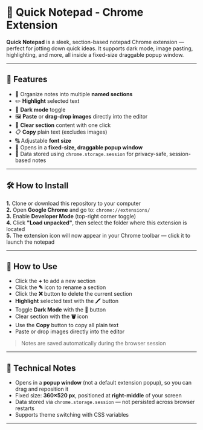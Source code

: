 # 📝 Quick Notepad - Chrome Extension

**Quick Notepad** is a sleek, section-based notepad Chrome extension — perfect for jotting down quick ideas. It supports dark mode, image pasting, highlighting, and more, all inside a fixed-size draggable popup window.

---

## 🚀 Features

- 📁 Organize notes into multiple **named sections**
- ✏️ **Highlight** selected text
- 🌙 **Dark mode** toggle
- 🖼️ **Paste** or **drag-drop images** directly into the editor
- 🧹 **Clear section** content with one click
- 📋 **Copy** plain text (excludes images)
- 🔠 Adjustable **font size**
- 📌 Opens in a **fixed-size, draggable popup window**
- 💾 Data stored using `chrome.storage.session` for privacy-safe, session-based notes

---

## 🛠 How to Install

**1.** Clone or download this repository to your computer  
**2.** Open **Google Chrome** and go to: `chrome://extensions/`  
**3.** Enable **Developer Mode** (top-right corner toggle)  
**4.** Click **"Load unpacked"**, then select the folder where this extension is located  
**5.** The extension icon will now appear in your Chrome toolbar — click it to launch the notepad

---

## 📓 How to Use

- Click the **+** to add a new section  
- Click the **✎** icon to rename a section  
- Click the **❌** button to delete the current section  
- **Highlight** selected text with the 🖍️ button  
- Toggle **Dark Mode** with the 🌙 button  
- Clear section with the **🗑** icon  
- Use the **Copy** button to copy all plain text  
- Paste or drop images directly into the editor

> Notes are saved automatically during the browser session

---

## 🔧 Technical Notes

- Opens in a **popup window** (not a default extension popup), so you can drag and reposition it  
- Fixed size: **360×520 px**, positioned at **right-middle** of your screen  
- Data stored via `chrome.storage.session` — not persisted across browser restarts  
- Supports theme switching with CSS variables

---



